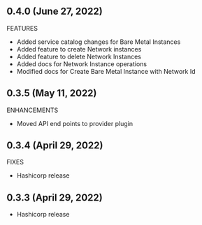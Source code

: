 ## 0.4.0 (June 27, 2022)
FEATURES
- Added service catalog changes for Bare Metal Instances
- Added feature to create Network instances
- Added feature to delete Network Instances
- Added docs for Network Instance operations
- Modified docs for Create Bare Metal Instance with Network Id
 
## 0.3.5 (May 11, 2022)
ENHANCEMENTS
- Moved API end points to provider plugin

## 0.3.4 (April 29, 2022)
FIXES
- Hashicorp release

## 0.3.3 (April 29, 2022)
- Hashicorp release


